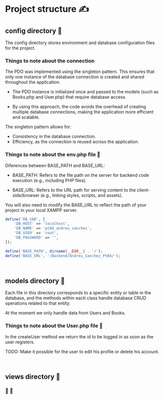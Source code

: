 # Project structure ✍️

## config directory 📂

The config directory stores environment and database configuration files for the project.

### Things to note about the connection

The PDO was implemented using the singleton pattern. This ensures that only one instance of the database connection is created and shared throughout the application.

- The PDO instance is initialized once and passed to the models (such as Books.php and User.php) that require database access.

- By using this approach, the code avoids the overhead of creating multiple database connections, making the application more efficient and scalable.

The singleton pattern allows for:

- Consistency in the database connection.
- Efficiency, as the connection is reused across the application.

### Things to note about the env.php file 🐘

Diferences between BASE_PATH and BASE_URL:

- BASE_PATH: Refers to the file path on the server for backend code execution (e.g., including PHP files).

- BASE_URL: Refers to the URL path for serving content to the client-side/browser (e.g., linking styles, scripts, and assets).

You will also need to modify the BASE_URL to reflect the path of your project in your local XAMPP server.

```php
define('DB_VAR', [
    'DB_HOST' => 'localhost',
    'DB_NAME' => 'pt04_andreu_sanchez',
    'DB_USER' => 'root',
    'DB_PASSWORD' => '',
]);

define('BASE_PATH', dirname(__DIR__) . '/');
define('BASE_URL', '/Backend/Andreu_Sanchez_Pt04/');
```

<br>

## models directory 📂

Each file in this directory corresponds to a specific entity or table in the database, and the methods within each class handle database CRUD operations related to that entity.

At the moment we only handle data from Users and Books.

### Things to note about the User.php file 🐘

In the createUser method we return the id to be logged in as soon as the user registers.

TODO: Make it possible for the user to edit his profile or delete his account.

<br>

## views directory 📂



### 🐘 🎨